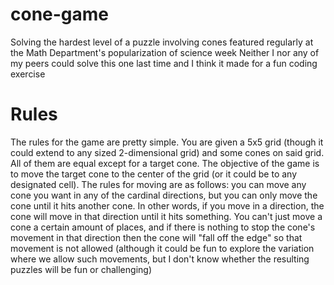 # cone-game
Solving the hardest level of a puzzle involving cones featured regularly at the Math Department's popularization of science week
Neither I nor any of my peers could solve this one last time and I think it made for a fun coding exercise

# Rules
The rules for the game are pretty simple. You are given a 5x5 grid (though it could extend to any sized 2-dimensional grid) and some cones on said grid. All of them are equal except for a target cone. The objective of the game is to move the target cone to the center of the grid (or it could be to any designated cell). The rules for moving are as follows: you can move any cone you want in any of the cardinal directions, but you can only move the cone until it hits another cone. In other words, if you move in a direction, the cone will move in that direction until it hits something. You can't just move a cone a certain amount of places, and if there is nothing to stop the cone's movement in that direction then the cone will "fall off the edge" so that movement is not allowed (although it could be fun to explore the variation where we allow such movements, but I don't know whether the resulting puzzles will be fun or challenging)
